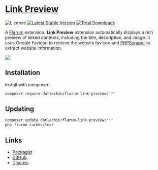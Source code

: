 # [Link Preview](https://github.com/datlechin/flarum-link-preview)

![License](https://img.shields.io/badge/license-MIT-blue.svg) [![Latest Stable Version](https://img.shields.io/packagist/v/datlechin/flarum-link-preview.svg)](https://packagist.org/packages/datlechin/flarum-link-preview) [![Total Downloads](https://img.shields.io/packagist/dt/datlechin/flarum-link-preview.svg)](https://packagist.org/packages/datlechin/flarum-link-preview)

A [Flarum](https://github.com/flarum) extension. **Link Preview** extension automatically displays a rich preview of linked contents, including the title, description, and image. It uses Google Favicon to retrieve the website favicon and [PHPScraper](https://github.com/spekulatius/PHPScraper) to extract website information.

![](https://user-images.githubusercontent.com/56961917/190849018-4ffdfd1f-33a0-4b09-8df8-2c08a85aebe6.png)

## Installation

Install with composer:

```sh
composer require datlechin/flarum-link-preview:"*"
```

## Updating

```sh
composer update datlechin/flarum-link-preview:"*"
php flarum cache:clear
```

## Links

- [Packagist](https://packagist.org/packages/datlechin/flarum-link-preview)
- [GitHub](https://github.com/datlechin/flarum-link-preview)
- [Discuss](https://discuss.flarum.org/d/30011)
